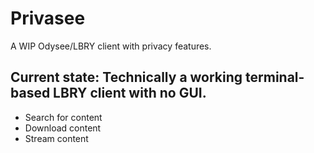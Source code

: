 # Privasee
A WIP Odysee/LBRY client with privacy features.

## Current state: Technically a working terminal-based LBRY client with no GUI.
- Search for content
- Download content
- Stream content
